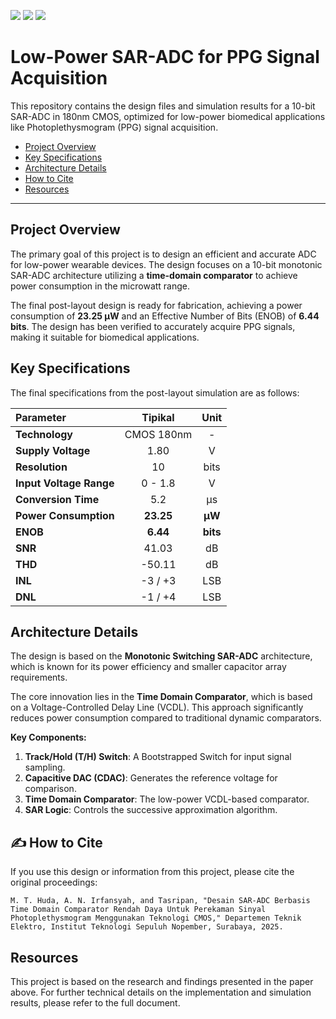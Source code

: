 <!---

This file is used to generate your project datasheet. Please fill in the information below and delete any unused
sections.

You can also include images in this folder and reference them in the markdown. Each image must be less than
512 kb in size, and the combined size of all images must be less than 1 MB.
-->

[![](https://img.shields.io/badge/Technology-CMOS%20130nm-blue.svg)](.) [![](https://img.shields.io/badge/Type-Analog%20Mixed--Signal-lightgrey.svg)](.) [![](https://img.shields.io/badge/Status-Post--Layout-brightgreen.svg)](.)

# Low-Power SAR-ADC for PPG Signal Acquisition

This repository contains the design files and simulation results for a 10-bit SAR-ADC in 180nm CMOS, optimized for low-power biomedical applications like Photoplethysmogram (PPG) signal acquisition.

- [Project Overview](#-project-overview)
- [Key Specifications](#-key-specifications)
- [Architecture Details](#️-architecture-details)
- [How to Cite](#-how-to-cite)
- [Resources](#-resources)

---

## Project Overview

The primary goal of this project is to design an efficient and accurate ADC for low-power wearable devices. The design focuses on a 10-bit monotonic SAR-ADC architecture utilizing a **time-domain comparator** to achieve power consumption in the microwatt range.

The final post-layout design is ready for fabrication, achieving a power consumption of **23.25 µW** and an Effective Number of Bits (ENOB) of **6.44 bits**. The design has been verified to accurately acquire PPG signals, making it suitable for biomedical applications.

## Key Specifications

The final specifications from the post-layout simulation are as follows:

| Parameter | Tipikal | Unit |
| :--- | :---: | :---: |
| **Technology** | CMOS 180nm | - |
| **Supply Voltage** | 1.80 | V |
| **Resolution** | 10 | bits |
| **Input Voltage Range** | 0 - 1.8 | V |
| **Conversion Time** | 5.2 | µs |
| **Power Consumption** | **23.25** | **µW** |
| **ENOB** | **6.44** | **bits** |
| **SNR** | 41.03 | dB |
| **THD** | -50.11 | dB |
| **INL** | -3 / +3 | LSB |
| **DNL** | -1 / +4 | LSB |

## Architecture Details

The design is based on the **Monotonic Switching SAR-ADC** architecture, which is known for its power efficiency and smaller capacitor array requirements.

The core innovation lies in the **Time Domain Comparator**, which is based on a Voltage-Controlled Delay Line (VCDL). This approach significantly reduces power consumption compared to traditional dynamic comparators.

**Key Components:**
1.  **Track/Hold (T/H) Switch**: A Bootstrapped Switch for input signal sampling.
2.  **Capacitive DAC (CDAC)**: Generates the reference voltage for comparison.
3.  **Time Domain Comparator**: The low-power VCDL-based comparator.
4.  **SAR Logic**: Controls the successive approximation algorithm.

## ✍️ How to Cite

If you use this design or information from this project, please cite the original proceedings:

```
M. T. Huda, A. N. Irfansyah, and Tasripan, "Desain SAR-ADC Berbasis Time Domain Comparator Rendah Daya Untuk Perekaman Sinyal Photoplethysmogram Menggunakan Teknologi CMOS," Departemen Teknik Elektro, Institut Teknologi Sepuluh Nopember, Surabaya, 2025.
```

## Resources

This project is based on the research and findings presented in the paper above. For further technical details on the implementation and simulation results, please refer to the full document.
